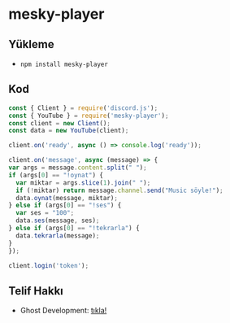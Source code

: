 # mesky-player

## Yükleme

  - `npm install mesky-player`

## Kod

  ```js
  const { Client } = require('discord.js');
const { YouTube } = require('mesky-player');
const client = new Client();
const data = new YouTube(client);

client.on('ready', async () => console.log('ready'));

client.on('message', async (message) => {
  var args = message.content.split(" ");
  if (args[0] == "!oynat") {
    var miktar = args.slice(1).join(" ");
    if (!miktar) return message.channel.send("Music söyle!");
    data.oynat(message, miktar);
  } else if (args[0] == "!ses") {
    var ses = "100";
    data.ses(message, ses);
  } else if (args[0] == "!tekrarla") {
    data.tekrarla(message);
  }
});

client.login('token');
  ```

## Telif Hakkı

  - Ghost Development: [tıkla!](https://discord.gg/delimine)
